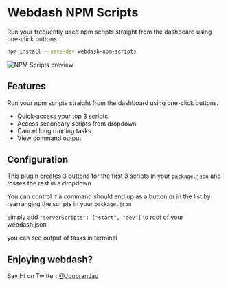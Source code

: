 # Webdash NPM Scripts

Run your frequently used npm scripts straight from the dashboard using one-click buttons.

```bash
npm install --save-dev webdash-npm-scripts
```

![NPM Scripts preview](https://i.imgur.com/lkmMxDc.png)


## Features

Run your npm scripts straight from the dashboard using one-click buttons.

* Quick-access your top 3 scripts
* Access secondary scripts from dropdown
* Cancel long running tasks
* View command output

## Configuration

This plugin creates 3 buttons for the first 3 scripts in your `package.json` and tosses the rest in a dropdown.

You can control if a command should end up as a button or in the list by rearranging the scripts in your `package.json`

simply add
`
"serverScripts": ["start", "dev"]
`
to root of your webdash.json

you can see output of tasks in terminal
## Enjoying webdash?

Say Hi on Twitter: [@JoubranJad](https://twitter.com/JoubranJad)

